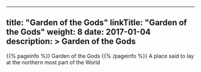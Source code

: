 
---
title: "Garden of the Gods"
linkTitle: "Garden of the Gods"
weight: 8
date: 2017-01-04
description: >
 Garden of the Gods
---

{{% pageinfo %}}
Garden of the Gods
{{% /pageinfo %}}
A place said to lay at the northern most part of the World
